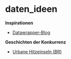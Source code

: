 # daten_ideen
**Inspirationen**
- <a href="https://blog.datawrapper.de/">Datawrapper-Blog</a>


**Geschichten der Konkurrenz**
- <a href="https://interaktiv.br.de/urbane-hitzeinseln/">Urbane Hitzeinseln (BR)</a>
